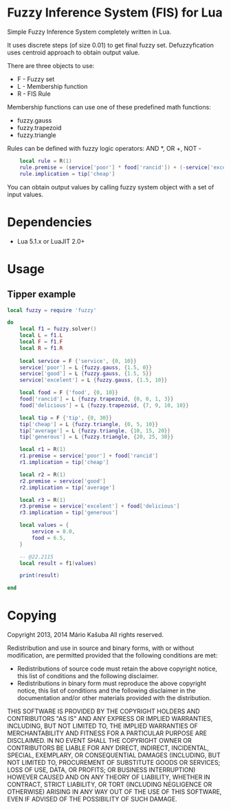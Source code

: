 Fuzzy Inference System (FIS) for Lua
=====

Simple Fuzzy Inference System completely written in Lua.

It uses discrete steps (of size 0.01) to get final fuzzy set.
Defuzzyfication uses centroid approach to obtain output value.

There are three objects to use:
* F - Fuzzy set
* L - Membership function
* R - FIS Rule

Membership functions can use one of these predefined math functions:
* fuzzy.gauss
* fuzzy.trapezoid
* fuzzy.triangle

Rules can be defined with fuzzy logic operators: AND *, OR +, NOT -
```lua
	local rule = R(1)
	rule.premise = (service['poor'] * food['rancid']) + (-service['excelent'])
	rule.implication = tip['cheap']
```

You can obtain output values by calling fuzzy system object with a set of input values.

Dependencies
============
* Lua 5.1.x or LuaJIT 2.0+

Usage
=====

## Tipper example

```lua
local fuzzy = require 'fuzzy'

do
	local f1 = fuzzy.solver()
	local L = f1.L
	local F = f1.F
	local R = f1.R
	
	local service = F {'service', {0, 10}}
	service['poor'] = L {fuzzy.gauss, {1.5, 0}}
	service['good'] = L {fuzzy.gauss, {1.5, 5}}
	service['excelent'] = L {fuzzy.gauss, {1.5, 10}}

	local food = F {'food', {0, 10}}
	food['rancid'] = L {fuzzy.trapezoid, {0, 0, 1, 3}}
	food['delicious'] = L {fuzzy.trapezoid, {7, 9, 10, 10}}

	local tip = F {'tip', {0, 30}}
	tip['cheap'] = L {fuzzy.triangle, {0, 5, 10}}
	tip['average'] = L {fuzzy.triangle, {10, 15, 20}}
	tip['generous'] = L {fuzzy.triangle, {20, 25, 30}}

	local r1 = R(1)
	r1.premise = service['poor'] + food['rancid']
	r1.implication = tip['cheap']

	local r2 = R(1)
	r2.premise = service['good']
	r2.implication = tip['average']

	local r3 = R(1)
	r3.premise = service['excelent'] + food['delicious']
	r3.implication = tip['generous']

	local values = {
		service = 8.0,
		food = 6.5,
	}

	-- @22.2115
	local result = f1(values)

	print(result)

end
```

Copying
=======
Copyright 2013, 2014 Mário Kašuba
All rights reserved.

Redistribution and use in source and binary forms, with or without
modification, are permitted provided that the following conditions are
met:

* Redistributions of source code must retain the above copyright
  notice, this list of conditions and the following disclaimer.
* Redistributions in binary form must reproduce the above copyright
  notice, this list of conditions and the following disclaimer in the
  documentation and/or other materials provided with the distribution.

THIS SOFTWARE IS PROVIDED BY THE COPYRIGHT HOLDERS AND CONTRIBUTORS
"AS IS" AND ANY EXPRESS OR IMPLIED WARRANTIES, INCLUDING, BUT NOT
LIMITED TO, THE IMPLIED WARRANTIES OF MERCHANTABILITY AND FITNESS FOR
A PARTICULAR PURPOSE ARE DISCLAIMED. IN NO EVENT SHALL THE COPYRIGHT
OWNER OR CONTRIBUTORS BE LIABLE FOR ANY DIRECT, INDIRECT, INCIDENTAL,
SPECIAL, EXEMPLARY, OR CONSEQUENTIAL DAMAGES (INCLUDING, BUT NOT
LIMITED TO, PROCUREMENT OF SUBSTITUTE GOODS OR SERVICES; LOSS OF USE,
DATA, OR PROFITS; OR BUSINESS INTERRUPTION) HOWEVER CAUSED AND ON ANY
THEORY OF LIABILITY, WHETHER IN CONTRACT, STRICT LIABILITY, OR TORT
(INCLUDING NEGLIGENCE OR OTHERWISE) ARISING IN ANY WAY OUT OF THE USE
OF THIS SOFTWARE, EVEN IF ADVISED OF THE POSSIBILITY OF SUCH DAMAGE.
